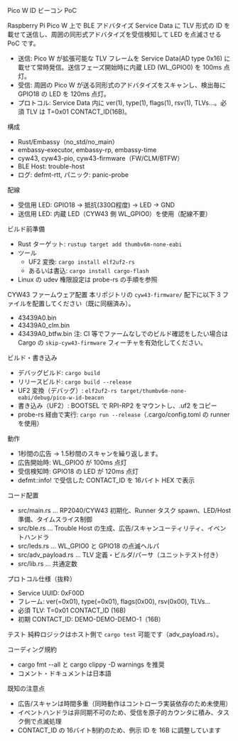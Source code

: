 Pico W ID ビーコン PoC

Raspberry Pi Pico W 上で BLE アドバタイズ Service Data に TLV 形式の ID を載せて送信し、周囲の同形式アドバタイズを受信検知して LED を点滅させる PoC です。

- 送信: Pico W が拡張可能な TLV フレームを Service Data(AD type 0x16) に載せて常時発信。送信フェーズ開始時に内蔵 LED (WL_GPIO0) を 100ms 点灯。
- 受信: 周囲の Pico W が送る同形式のアドバタイズをスキャンし、検出毎に GPIO18 の LED を 120ms 点灯。
- プロトコル: Service Data 内に ver(1), type(1), flags(1), rsv(1), TLVs...。必須 TLV は T=0x01 CONTACT_ID(16B)。

構成
- Rust/Embassy（no_std/no_main）
- embassy-executor, embassy-rp, embassy-time
- cyw43, cyw43-pio, cyw43-firmware（FW/CLM/BTFW）
- BLE Host: trouble-host
- ログ: defmt-rtt, パニック: panic-probe

配線
- 受信用 LED: GPIO18 -> 抵抗(330Ω程度) -> LED -> GND
- 送信用 LED: 内蔵 LED（CYW43 側 WL_GPIO0）を使用（配線不要）

ビルド前準備
- Rust ターゲット: `rustup target add thumbv6m-none-eabi`
- ツール
  - UF2 変換: `cargo install elf2uf2-rs`
  - あるいは書込: `cargo install cargo-flash`
- Linux の udev 権限設定は probe-rs の手順を参照

CYW43 ファームウェア配置
本リポジトリの `cyw43-firmware/` 配下に以下 3 ファイルを配置してください（既に同梱済み）。
- 43439A0.bin
- 43439A0_clm.bin
- 43439A0_btfw.bin
注: CI 等でファームなしでのビルド確認をしたい場合は Cargo の `skip-cyw43-firmware` フィーチャを有効化してください。

ビルド・書き込み
- デバッグビルド: `cargo build`
- リリースビルド: `cargo build --release`
- UF2 変換（デバッグ）: `elf2uf2-rs target/thumbv6m-none-eabi/debug/pico-w-id-beacon`
- 書き込み（UF2）: BOOTSEL で RPI-RP2 をマウントし、.uf2 をコピー
- probe-rs 経由で実行: `cargo run --release`（.cargo/config.toml の runner を使用）

動作
- 1秒間の広告 → 1.5秒間のスキャンを繰り返します。
- 広告開始時: WL_GPIO0 が 100ms 点灯
- 受信検知時: GPIO18 の LED が 120ms 点灯
- defmt::info! で受信した CONTACT_ID を 16バイト HEX で表示

コード配置
- src/main.rs … RP2040/CYW43 初期化、Runner タスク spawn、LED/Host 準備、タイムスライス制御
- src/ble.rs … Trouble Host の生成、広告/スキャンユーティリティ、イベントハンドラ
- src/leds.rs … WL_GPIO0 と GPIO18 の点滅ヘルパ
- src/adv_payload.rs … TLV 定義・ビルダ/パーサ（ユニットテスト付き）
- src/lib.rs … 共通定数

プロトコル仕様（抜粋）
- Service UUID: 0xF00D
- フレーム: ver(=0x01), type(=0x01), flags(0x00), rsv(0x00), TLVs...
- 必須 TLV: T=0x01 CONTACT_ID (16B)
- 初期 CONTACT_ID: DEMO-DEMO-DEMO-1（16B）

テスト
純粋ロジックはホスト側で `cargo test` 可能です（adv_payload.rs）。

コーディング規約
- cargo fmt --all と cargo clippy -D warnings を推奨
- コメント・ドキュメントは日本語

既知の注意点
- 広告/スキャンは時間多重（同時動作はコントローラ実装依存のため未使用）
- イベントハンドラは非同期不可のため、受信を原子的カウンタに積み、タスク側で点滅処理
- CONTACT_ID の 16バイト制約のため、例示 ID を 16B に調整しています


